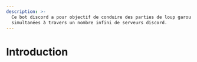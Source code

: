 ```yaml
---
description: >-
  Ce bot discord a pour objectif de conduire des parties de loup garou
  simultanées à travers un nombre infini de serveurs discord.
---
```


# Introduction

